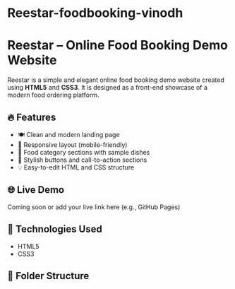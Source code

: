 # Reestar-foodbooking-vinodh
# Reestar – Online Food Booking Demo Website

Reestar is a simple and elegant online food booking demo website created using **HTML5** and **CSS3**. It is designed as a front-end showcase of a modern food ordering platform.

## 🔥 Features

- 🍽️ Clean and modern landing page
- 📱 Responsive layout (mobile-friendly)
- 🧾 Food category sections with sample dishes
- 🎯 Stylish buttons and call-to-action sections
- 💡 Easy-to-edit HTML and CSS structure

## 🌐 Live Demo

Coming soon or add your live link here (e.g., GitHub Pages)

## 🚀 Technologies Used

- HTML5
- CSS3

## 📁 Folder Structure
